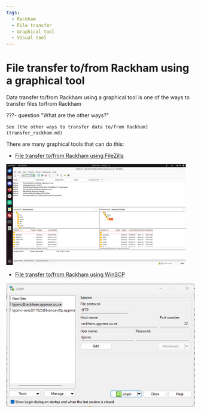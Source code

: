 ```yaml
---
tags:
  - Rackham
  - File transfer
  - Graphical tool
  - Visual tool
---
```


# File transfer to/from Rackham using a graphical tool

Data transfer to/from Rackham using a graphical tool
is one of the ways to transfer files to/from Rackham

???- question "What are the other ways?"

    See [the other ways to transfer data to/from Rackham](transfer_rackham.md)

There are many graphical tools that can do this:

- [File transfer to/from Rackham using FileZilla](../software/rackham_file_transfer_using_filezilla.md)

![FileZilla connected to Rackham](../software/img/filezilla_login_to_rackham_480_x_270.png)

- [File transfer to/from Rackham using WinSCP](../software/rackham_file_transfer_using_winscp.md)

![FileZilla connected to Rackham](../software/img/winscp_rackham_login.png)
